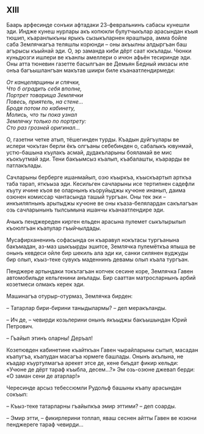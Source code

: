 ## XIII

Баарь арфесинде сонъки афтадаки 23-февральнинъ сабасы кунешли эди.
Индже кунеш нурлары акъ копюкли булутчыкълар арасындан къыя тюшип, къаранлыкъны ярыкъ сызыкъларнен яраштыра, амма бойле саба Землячкагъа теляшлы корюнди  – оны акъылны алдыргъан баш агърысы къыйнай эди.
О, эр заманда киби дёрт саат юкълады.
Чюнки куньдюзги ишлери ве къанлы амеллери о ичюн афьён тесиринде эди.
Оны атта тюневин газетте басылгъан ве Демьян Бедный имзасы иле онъа багъышлангъан макътав шиири биле къанаатлендирмеди:

<var>От канцелярщины и спячки,  
Что б оградить себя вполне,  
Портрет товарища Землячки  
Повесь, приятель, на стене...  
Бродя потом по кабинету,  
Молись, что ты пока узнал  
Землячку только по портрету:  
Сто раз грозней оригинал...</var>

О, газетни четке атып, тёшегинден турды.
Къадын дуйгъулары ве ислери чокътан берли ёкъ олгъаны себебинден о, сабалыкъ ювунмай, устю-башына къулакъ асмай, дудакъларыны бояламай ве мис къокъутмай эди.
Тени бакъымсыз къалып, къабалашты, къарарды ве патлакълады.

Сачларыны берберге ишанмайып, озю къыркъа, къыскъартып арткъа таба тарап, яткъыза эди.
Кесильген сачларыны исе тертипнен садефли къуту ичине къоя ве оларнынъ къоруйыджы кучюне инанып, даима озюнен комиссар чантасында ташый тургъан.  Оны тек эки – инкъиляпнынъ арытыджы кучюне ве оны къаза-белялардан сакълагъан озь сачларынынъ тылсымына ишанчы къанаатлендире эди.

Ачыкъ пенджереден кирген ельден арасына пулемет сыкътырылып къоюлгъан къапулар гъыйчылдады.

Мусафирханенинъ софасында он къаравул нокътасы тургъанына бакъмадан, аз-маз шыкъырды эшитсе, Землячка пулемёткъа япыша ве онынъ кевдеси ойле бир шекиль ала эди ки, санки силянен вуджуды бир олып, къыз-теке сувукъ маденнинъ девамы олып къала тургъан.

Пенджере артындаки токътагъан копчек сесине коре, Землячка Гавен автомобильде кельгенини анълады.
Бир сааттан матросларнынъ арбий козетмеси олмакъ керек эди.

Машинагъа отурыр-отурмаз, Землячка бирден:

– Татарлар бири-бирини таныдылармы?
– деп меракъланды.

– Ич де, – чевирди козьлерини онынъ якъыджы бакъышындан Юрий Петрович.

– Гъайып этинъ оларны!
Деръал!

Козетювден кабинетине къайткъан Гавен чырайларыны сытып, масадан къапугъа, къапудан масагъа юрмеге башлады.
Онынъ акълына, не къадар къуртулмагъа арекет этсе де, кене биъдат фикир кельди:
«Учюне де дёрт тараф къыбла, десем…?» Эм озь-озюне джевап берди:
«О заман сени де атарлар!»

Чересинде арсыз тебессюмли Рудольф башыны къапу арасындан сокъып:

– Къыз-теке татарларны гъайыпкъа эмир эттими?
– деп соарды.

– Эмир этти, – фикирлерини топлап, яваш сеснен айтты Гавен ве юзюни пенджереге тараф чевирди…
